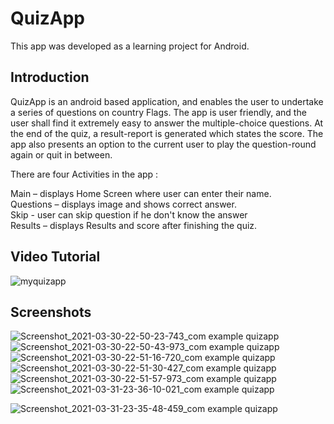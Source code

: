 # QuizApp
This app was developed as a learning project for Android. 

## Introduction
QuizApp is an android based application, and enables the user to undertake a series of questions on country Flags. The app is user friendly, and the user shall find it extremely easy to answer the multiple-choice questions. At the end of the quiz, a result-report is generated which states the score. The app also presents an option to the current user to play the question-round again or quit in between.

There are four Activities in the app :

Main      – displays Home Screen where user can enter their name.\
Questions – displays image and shows correct answer.\
Skip      - user can skip question if he don't know the answer\
Results   – displays Results and score after finishing the quiz.
## Video Tutorial
![myquizapp](https://user-images.githubusercontent.com/81551733/113189514-e58ebd80-9278-11eb-9ef7-cce7fa5855f1.gif)
## Screenshots
![Screenshot_2021-03-30-22-50-23-743_com example quizapp](https://user-images.githubusercontent.com/81551733/113189536-ec1d3500-9278-11eb-98e8-a96b7edc3271.jpg)&nbsp; &nbsp; &nbsp; 
![Screenshot_2021-03-30-22-50-43-973_com example quizapp](https://user-images.githubusercontent.com/81551733/113189541-ede6f880-9278-11eb-9333-eb4640efacc4.jpg)&nbsp; &nbsp; &nbsp; 
![Screenshot_2021-03-30-22-51-16-720_com example quizapp](https://user-images.githubusercontent.com/81551733/113189553-f0495280-9278-11eb-93ad-7f09d4c10014.jpg)&nbsp; &nbsp; &nbsp; 
![Screenshot_2021-03-30-22-51-30-427_com example quizapp](https://user-images.githubusercontent.com/81551733/113189561-f2abac80-9278-11eb-9001-3ba1f2014b69.jpg)&nbsp; &nbsp; &nbsp; 
![Screenshot_2021-03-30-22-51-57-973_com example quizapp](https://user-images.githubusercontent.com/81551733/113189566-f50e0680-9278-11eb-8b7e-3043831823a7.jpg)&nbsp; &nbsp; &nbsp; 
![Screenshot_2021-03-31-23-36-10-021_com example quizapp](https://user-images.githubusercontent.com/81551733/113190742-4f5b9700-927a-11eb-8d7d-334a0fc59abb.jpg)&nbsp; &nbsp; &nbsp; 

![Screenshot_2021-03-31-23-35-48-459_com example quizapp](https://user-images.githubusercontent.com/81551733/113190733-4d91d380-927a-11eb-9c66-498070572bb1.jpg)

